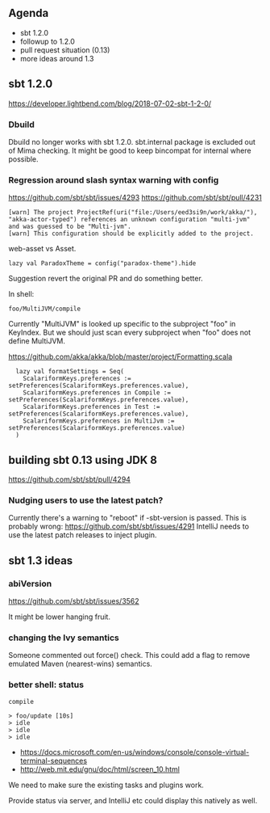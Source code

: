 ## Agenda

- sbt 1.2.0
- followup to 1.2.0
- pull request situation (0.13)
- more ideas around 1.3


## sbt 1.2.0

https://developer.lightbend.com/blog/2018-07-02-sbt-1-2-0/

### Dbuild 

Dbuild no longer works with sbt 1.2.0.
sbt.internal package is excluded out of Mima checking.
It might be good to keep bincompat for internal where possible.

### Regression around slash syntax warning with config

https://github.com/sbt/sbt/issues/4293
https://github.com/sbt/sbt/pull/4231

```
[warn] The project ProjectRef(uri("file:/Users/eed3si9n/work/akka/"), "akka-actor-typed") references an unknown configuration "multi-jvm" and was guessed to be "Multi-jvm".
[warn] This configuration should be explicitly added to the project.
```

web-asset vs Asset.

```
lazy val ParadoxTheme = config("paradox-theme").hide
```

Suggestion revert the original PR and do something better.

In shell:

```
foo/MultiJVM/compile
```

Currently "MultiJVM" is looked up specific to the subproject "foo" in KeyIndex. But we should just scan every subproject when "foo" does not define MultiJVM.

https://github.com/akka/akka/blob/master/project/Formatting.scala

```
  lazy val formatSettings = Seq(
    ScalariformKeys.preferences := setPreferences(ScalariformKeys.preferences.value),
    ScalariformKeys.preferences in Compile := setPreferences(ScalariformKeys.preferences.value),
    ScalariformKeys.preferences in Test := setPreferences(ScalariformKeys.preferences.value),
    ScalariformKeys.preferences in MultiJvm := setPreferences(ScalariformKeys.preferences.value)
  )
```

## building sbt 0.13 using JDK 8

https://github.com/sbt/sbt/pull/4294

### Nudging users to use the latest patch?

Currently there's a warning to "reboot" if -sbt-version is passed. This is probably wrong:
https://github.com/sbt/sbt/issues/4291
IntelliJ needs to use the latest patch releases to inject plugin.

## sbt 1.3 ideas

### abiVersion

https://github.com/sbt/sbt/issues/3562

It might be lower hanging fruit.

### changing the Ivy semantics

Someone commented out force() check.
This could add a flag to remove emulated Maven (nearest-wins) semantics.

### better shell: status

```
compile

> foo/update [10s]
> idle
> idle
> idle
```

- https://docs.microsoft.com/en-us/windows/console/console-virtual-terminal-sequences
- http://web.mit.edu/gnu/doc/html/screen_10.html

We need to make sure the existing tasks and plugins work.

Provide status via server, and IntelliJ etc could display this natively as well.


